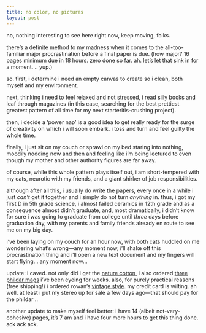```yaml
---
title: no color, no pictures
layout: post
---
```


no, nothing interesting to see here right now, keep moving, folks.

there&#8217;s a definite method to my madness when it comes to the all-too-familiar major procrastination before a final paper is due. (how major? 16 pages minimum due in 18 hours. zero done so far. ah. let&#8217;s let that sink in for a moment. .. yup.) 

so. first, i determine i need an empty canvas to create so i clean, both myself and my environment.

next, thinking i need to feel relaxed and not stressed, i read silly books and leaf through magazines (in this case, searching for the best prettiest greatest pattern of all time for my next starteritis-crushing project). 

then, i decide a &#8216;power nap&#8217; is a good idea to get really ready for the surge of creativity on which i will soon embark. i toss and turn and feel guilty the whole time.

finally, i just sit on my couch or sprawl on my bed staring into nothing, moodily nodding now and then and feeling like i&#8217;m being lectured to even though my mother and other authority figures are far away. 

of course, while this whole pattern plays itself out, i am short-tempered with my cats, neurotic with my friends, and a giant shirker of job responsibilities.

although after all this, i usually do write the papers, every once in a while i just *can&#8217;t* get it together and i simply do not turn *anything* in. thus, i got my first D in 5th grade science, i almost failed ceramics in 12th grade and as a consequence almost didn&#8217;t graduate, and, most dramatically, i didn&#8217;t know for sure i was going to graduate from college until *three* days before graduation day, with my parents and family friends already en route to see me on my big day.

i&#8217;ve been laying on my couch for an hour now, with both cats huddled on me wondering what&#8217;s wrong&#8212;any moment now, i&#8217;ll shake off this procrastination thing and i&#8217;ll open a new text document and my fingers will start flying&#8230; any moment now&#8230;

update: i caved. not only did i get the [nature cotton][1], i also ordered [three phildar mags][2] i&#8217;ve been eyeing for weeks. also, for purely practical reasons (free shipping!) i ordered rowan&#8217;s [vintage style][3]. my credit card is wilting. ah well. at least i put my stereo up for sale a few days ago&#8212;that should pay for the phildar ..

another update to make myself feel better: i have 14 (albeit not-very-cohesive) pages, it&#8217;s 7 am and i have four more hours to get this thing done. ack ack ack.

 [1]: http://www.theknittinggarden.com/hd-naturecotton.htm
 [2]: http://www.knitntyme.com/Shop.asp?ChangeSearch=True&Category=28
 [3]: http://www.theknittinggarden.com/ro-magvintagestyle.htm